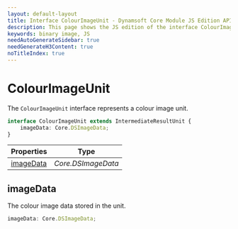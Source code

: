 ```yaml
---
layout: default-layout
title: Interface ColourImageUnit - Dynamsoft Core Module JS Edition API Reference
description: This page shows the JS edition of the interface ColourImageUnit in Dynamsoft Core Module.
keywords: binary image, JS
needAutoGenerateSidebar: true
needGenerateH3Content: true
noTitleIndex: true
---
```


# ColourImageUnit

The `ColourImageUnit` interface represents a colour image unit.

```typescript
interface ColourImageUnit extends IntermediateResultUnit {
    imageData: Core.DSImageData;
}
```

| Properties               | Type |
|----------------------|-------------|
| [imageData](#imagedata) | *Core.DSImageData* |

## imageData

The colour image data stored in the unit.

```typescript
imageData: Core.DSImageData;
```